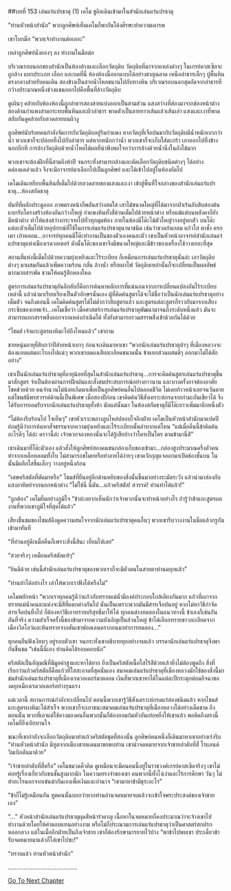 ##บทที่ 153 เล่นแร่แปรธาตุ (1)
เคโม ชูอิลเดินเข้ามาในสำนักเล่นแร่แปรธาตุ


“ท่านหัวหน้าสำนัก” พวกลูกศิษย์เห็นเคโมก็พากันโค้งศีรษะทำความเคารพ


เขาโบกมือ “พวกเจ้าทำงานต่อเถอะ”


เหล่าลูกศิษย์นั่งยองๆ ลง ทำงานในมือต่อ


บริเวณรอบนอกของสำนักเป็นห้องล้างและเลือกวัตถุดิบ วัตถุดิบที่มาจากแหล่งต่างๆ ในเกรย์คาสเซิลจะถูกล้าง แยกประเภท เลือก และบดที่นี่ ห้องห้องนี้ออกแบบได้อย่างชาญฉลาด เหนือลำธารเล็กๆ ปูพื้นหินตรงกลางสำหรับคนเดิน สองข้างเป็นสายน้ำไหลขนานไปกับทางหิน บริเวณรอบนอกสุดถัดจากลำธารที่กว้างประมาณหนึ่งช่วงแขนออกไปคือพื้นที่ล้างวัตถุดิบ


ดูเผินๆ คล้ายกับห้องห้องนี้ถูกลำธารสองสายแบ่งออกเป็นสามส่วน แสงสว่างที่ส่องมาจากช่องหน้าต่างสองด้านกำแพงสาดกระทบพื้นหินและผิวลำธาร พาดตัวเป็นลายยาวเส้นแล้วเส้นเล่า แสงและเงาที่พาดสลับกันดูคล้ายกับลวดลายบนผิวงู


ลูกศิษย์นับร้อยคนกำลังจัดการกับวัตถุดิบอยู่ริมกำแพง หากวัตถุที่เจือปนมากับวัตถุดิบมีน้ำหนักเบากว่าน้ำ พวกเขาก็จะปล่อยทิ้งไปกับลำธาร แต่หากหนักกว่าน้ำ พวกเขาก็จะเก็บใส่ตะกร้า เอาออกไปทิ้งข้างนอกอีกที การล้างวัตถุดิบด้วยน้ำไหลได้ผลที่น่าพึงพอใจกว่าการล้างด้วยน้ำนิ่งในถังไม้มาก


พวกเขาจะต้องฝึกที่นี่สามถึงห้าปี จนกระทั่งสามารถล้างและคัดเลือกวัตถุดิบชนิดต่างๆ ได้อย่างคล่องแคล่วแล้ว จึงจะมีอาจารย์มาเลือกไปเป็นลูกศิษย์ และได้เข้าไปอยู่ในห้องถัดไป


เคโมเดินเหยียบพื้นหินที่เต็มไปด้วยลวดลายของแสงและเงา เข้าสู่พื้นที่ใจกลางของสำนักเล่นแร่แปรธาตุ...ห้องสกัดธาตุ


ทันทีที่ผลักประตูออก ภาพตรงหน้าก็พลันสว่างสดใส เสาไม้ขนาดใหญ่ที่ได้มาจากป่าเร้นลับสิบสองต้นแบกรับโครงสร้างห้องอันกว้างใหญ่ กำแพงหินทั้งสี่ด้านเต็มไปด้วยหน้าต่าง หรือแม้แต่บนหลังคาก็ยังมีหน้าต่าง ทำให้แสงสว่างกระจายไปทั่วทุกมุมห้อง ภายในห้องมีโต๊ะไม้ตัวใหญ่วางอยู่หกตัว บนโต๊ะแต่ละตัวเต็มไปด้วยอุปกรณ์ที่ใช้ในการเล่นแร่แปรธาตุนานาชนิด เช่นว่าขวดก้นกลม แก้วใส ตาชั่ง ครก เตา เบ้าหลอม...อาจารย์ทุกคนมีโต๊ะทำงานเป็นของตัวเองคนละตัว เขาเป็นหัวหน้าอาจารย์สำนักเล่นแร่แปรธาตุแห่งเมืองเรดวอเตอร์ ดังนั้นโต๊ะของเขาจึงมีขนาดใหญ่และมีข้าวของเครื่องใช้วางเยอะที่สุด


สถานที่แห่งนี้เต็มไปด้วยความยุ่งเหยิงและไร้ระเบียบ ก็เหมือนการเล่นแร่แปรธาตุนั่นล่ะ เอาวัตถุดิบต่างๆ มาผสมกันแล้วเพิ่มความร้อน กลั่น ล้างน้ำ หรือเผาไฟ วัตถุดิบเหล่านั้นก็จะเปลี่ยนเป็นผลลัพธ์มากมายสารพัด ชวนให้คนรู้สึกหลงใหล


สูตรการเล่นแร่แปรธาตุอันลึกลับก็คือการค้นหาหลักการที่แน่นอนจากการเปลี่ยนแปลงอันไร้ระเบียบเหล่านี้ แล้วนำมาเรียบเรียงเป็นตัวอักษรนั่นเอง ผู้ที่คิดค้นสูตรได้จะได้ชื่อว่าเป็นนักเล่นแร่แปรธาตุอย่างเต็มตัว จนถึงตอนนี้ เคโมคิดค้นสูตรได้ไม่ต่ำกว่าสิบสูตรแล้ว และสูตรแต่ละสูตรก็ราวกับมาจากเสียงกระซิบของเทพเจ้า...เคโมเชื่อว่า เมื่อศาสตร์การเล่นแร่แปรธาตุพัฒนามาจนถึงระดับหนึ่งแล้ว มันจะสามารถแยกสรรพสิ่งออกจากแหล่งกำเนิดได้ ทั้งยังสามารถรวมสรรพสิ่งเข้าด้วยกันได้ด้วย


“ไชมส์ เจ้าแกะสูตรผงหิมะไปถึงไหนแล้ว” เขาถาม


ชายหนุ่มอายุยี่สิบกว่าปีส่ายหน้าเบาๆ ก่อนจะเดินมาหาเขา “พวกนักเล่นแร่แปรธาตุบ้าๆ ที่เมืองหลวงจะต้องแอบผสมอะไรลงไปแน่ๆ พวกเขาบดผงเสียละเอียดขนาดนั้น ข้าแยกส่วนผสมดีๆ ออกมาไม่ได้สักอย่าง”


เขาเป็นนักเล่นแร่แปรธาตุที่อายุน้อยที่สุดในสำนักเล่นแร่แปรธาตุ...การจะคิดค้นสูตรเล่นแร่แปรธาตุขึ้นมาสักสูตร จำเป็นต้องผ่านการฝึกฝนและสั่งสมประสบการณ์อย่างยาวนาน และบางครั้งอาจต้องอาศัยโชคช่วยด้วย คนจำนวนไม่น้อยเกิดมาเพื่อเป็นลูกศิษย์คนอื่นไปตลอดชีวิต ไม่เคยก้าวหน้าเลยจนวันตาย แต่ไชมส์มีพรสวรรค์ด้านนี้เป็นพิเศษ เมื่อสองปีก่อน เขาคิดค้นวิธีสังเคราะห์กรดจากกำมะถันเขียวได้ จึงได้รับการยอมรับจากนักเล่นแร่แปรธาตุทั้งห้า นับแต่นั้นมา ในห้องสกัดธาตุก็มีโต๊ะยาวเพิ่มมาอีกหนึ่งตัว


“ไม่ต้องรีบร้อนไป ใจเย็นๆ” เขาหัวเราะพลางลูบไหล่ปลอบใจอีกฝ่าย เคโมเป็นหัวหน้าสำนักมาแปดปี ย่อมรู้ดีว่าการค้นหาสัจธรรมจากความยุ่งเหยิงและไร้ระเบียบนั้นลำบากแค่ไหน “แต่เมื่อคืนนี้ข้าคิดค้นอะไรดีๆ ได้ล่ะ คราวนี้ล่ะ เจ้าพวกจองหองนั่นจะได้รู้เสียบ้างว่าใครเป็นใคร ตามข้ามานี่สิ”


เขาเดินมาที่โต๊ะตัวเอง แล้วสั่งให้ลูกศิษย์สองคนขนกล่องเก็บของเข้ามา...กล่องสูงประมาณครึ่งตัวคน ทำจากเหล็กหลอมทั้งใบ ไม่สามารถขโมยหรือทำลายได้ง่ายๆ เขาควักกุญแจออกมาเปิดช่องชั้นบน ในนั้นมีผลึกใสชิ้นเล็กๆ วางอยู่หนึ่งก้อน


“เศษคริสตัลที่ตัดมาหรือ” ไชมส์ที่ยืนอยู่อีกด้านหยิบของสิ่งนั้นขึ้นมาอย่างระมัดระวัง แล้วนำมาส่องกับแสงอาทิตย์จากนอกหน้าต่าง “ไม่ใช่นี่ นี่มัน...แก้วคริสตัล! สวรรค์! ท่านทำได้แล้ว!”


“ถูกต้อง” เคโมยิ้มอย่างภูมิใจ “ข้าล่ะอยากเห็นนักว่าเจ้าพวกนั้นจะทำหน้าอย่างไร ถ้ารู้ว่าข้าแกะสูตรผลงานที่พวกเขาภูมิใจที่สุดได้แล้ว”


เสียงชื่นชมของไชมส์ดึงดูดความสนใจจากนักเล่นแร่แปรธาตุคนอื่นๆ พวกเขารีบวางงานในมือแล้วกรูกันเข้ามาทันที


“ที่ท่านอยู่ดึกเมื่อคืนก็เพราะสิ่งนี้สินะ เยี่ยมไปเลย”


“สวยจริงๆ เหมือนคริสตัลแท้ๆ”


“ยินดีด้วย เช่นนี้สำนักเล่นแร่แปรธาตุของพวกเราก็จะมีตัวตนในสายตาท่านดยุกแล้ว”


“ท่านทำได้อย่างไร เล่าให้พวกเราฟังได้หรือไม่”


เคโมพยักหน้า “พวกเราทุกคนรู้ดีว่าแก้วกับทรายแม่น้ำมีองค์ประกอบใกล้เคียงกันมาก แก้วที่เผาจากทรายแม่น้ำคนละแห่งจะมีสีที่แตกต่างกันไป นั่นเป็นเพราะพวกมันมีสารเจือปนอยู่ หากไม่หาวิธีกำจัดสารเจือปนทิ้งไป ก็ต้องหาวิธีเอาทรายบริสุทธิ์มาให้ได้ ทุกคนต่างทดลองในแนวทางนี้ ข้าเองก็เช่นกัน อันที่จริง ความสำเร็จครั้งนี้ของข้ามาจากความบังเอิญเป็นส่วนใหญ่ ข้าได้เลือกทรายขาวละเอียดจากเมืองวิลโลว์และหินทรายจากสันเขาฟอลเลนดรากอนมาทำการทดลอง...”


ทุกคนยืนฟังเงียบๆ อยู่รอบตัวเขา จนกระทั่งเขาอธิบายทุกอย่างจบแล้ว บรรดานักเล่นแร่แปรธาตุจึงพากันชื่นชม “เช่นนี้นี่เอง ท่านคิดได้รอบคอบนัก”


คริสตัลเป็นอัญมณีที่มีมูลค่าสูงและหาได้ยาก ยิ่งเป็นคริสตัลเนื้อใสไร้สีด้วยแล้วยิ่งไม่ต้องพูดถึง สิ่งที่เรียกว่าแก้วคริสตัลก็คือแก้วที่ใสสะอาดที่สุดนั่นเอง สมาคมเล่นแร่แปรธาตุที่เมืองหลวงมักใช้ของสิ่งนี้มาข่มสำนักเล่นแร่แปรธาตุที่เมืองเรดวอเตอร์มาตลอด เงินที่พวกเขาหาได้ในแต่ละปีกระตุกต่อมอิจฉาของดยุกเมืองเรดวอเตอร์อย่างรุนแรง


แต่เวลานี้ สถานการณ์กำลังจะเปลี่ยนไป ตอนนี้พวกเขารู้วิธีสังเคราะห์กรดแร่สองชนิดแล้ว หากไชมส์แกะสูตรผงหิมะได้สำเร็จ พวกเขาก็จะเอาชนะสมาคมเล่นแร่แปรธาตุที่เมืองหลวงได้อย่างเด็ดขาด ถึงตอนนั้น พวกที่เอาแต่ใช้คางมองคนอื่นพวกนั้นก็ต้องยอมก้มหัวอันเย่อหยิ่งให้เขาแล้ว พอคิดถึงตรงนี้ เคโมก็ยิ่งเบิกบานใจ


ขณะที่เขากำลังจะเลือกวัตถุดิบมาทำแก้วคริสตัลชุดที่สองนั้น ลูกศิษย์คนหนึ่งก็เดินมาหาเขาอย่างเร่งรีบ “ท่านหัวหน้าสำนัก มีทูตจากเมืองชายแดนมาขอพบท่าน เขานำจดหมายจากเจ้าชายลำดับที่สี่ โรแลนด์ วิมเบิลดันมาด้วย”


“เจ้าชายลำดับที่สี่หรือ” เคโมขมวดคิ้วคิด ดูเหมือนจะมีคนคนนี้อยู่ในราชวงศ์เกรย์คาสเซิลจริงๆ เขาไม่ค่อยรู้เรื่องเกี่ยวกับชนชั้นสูงมากนัก ในความทรงจำของเขา คนพวกนี้ทั้งโง่เง่าและไร้การศึกษา วันๆ ไม่ทำอะไรนอกจากเข่นฆ่ากันเองเพื่อเงินและอำนาจ “เขามาหาข้ามีธุระอะไร”


“ข้าก็ไม่รู้เหมือนกัน ทูตคนนั้นบอกว่าหากท่านอ่านจดหมายจบแล้วจะเข้าใจพระประสงค์ของเจ้าชายเอง”


“...” หัวหน้าสำนักเล่นแร่แปรธาตุผุดสีหน้ารำคาญ เนื้อหาในจดหมายก็คงประมาณว่าจะจ้างเขาไปทำงานด้วยโดยให้ค่าตอบแทนอย่างงาม หรือไม่ก็ประณามการเล่นแร่แปรธาตุว่าเป็นศาสตร์สกปรกหลอกลวง แต่ในเมื่ออีกฝ่ายเป็นถึงเจ้าชาย เขาก็ต้องรักษามารยาทไว้บ้าง “พาข้าไปพบเขา ประเดี๋ยวข้ารับจดหมายมาแล้วก็ไล่เขาไปซะ!”


“ทราบแล้ว ท่านหัวหน้าสำนัก”


........................................




[Go To Next Chapter]( ./66.md)